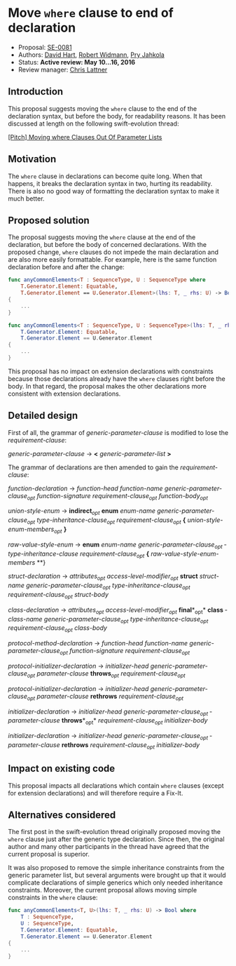 # Move `where` clause to end of declaration

* Proposal: [SE-0081](0081-move-where-expression.md)
* Authors: [David Hart](https://github.com/hartbit), [Robert Widmann](devteam.codafi@gmail.com), [Pry Jahkola](pyry.jahkola@iki.fi)
* Status: **Active review: May 10...16, 2016**
* Review manager: [Chris Lattner](http://github.com/lattner)

## Introduction

This proposal suggests moving the `where` clause to the end of the declaration syntax, but before the body, for readability reasons. It has been discussed at length on the following swift-evolution thread:

[[Pitch] Moving where Clauses Out Of Parameter Lists](http://thread.gmane.org/gmane.comp.lang.swift.evolution/13886/focus=13899)

## Motivation

The `where` clause in declarations can become quite long. When that happens, it breaks the declaration syntax in two, hurting its readability. There is also no good way of formatting the declaration syntax to make it much better.

## Proposed solution

The proposal suggests moving the `where` clause at the end of the declaration, but before the body of concerned declarations. With the proposed change, `where` clauses do not impede the main declaration and are also more easily formattable. For example, here is the same function declaration before and after the change:  

``` swift
func anyCommonElements<T : SequenceType, U : SequenceType where
    T.Generator.Element: Equatable,
    T.Generator.Element == U.Generator.Element>(lhs: T, _ rhs: U) -> Bool
{
    ...
}

func anyCommonElements<T : SequenceType, U : SequenceType>(lhs: T, _ rhs: U) -> Bool where
    T.Generator.Element: Equatable,
    T.Generator.Element == U.Generator.Element
{
    ...
}
```

This proposal has no impact on extension declarations with constraints because those declarations already have the `where` clauses right before the body. In that regard, the proposal makes the other declarations more consistent with extension declarations.

## Detailed design

First of all, the grammar of *generic-parameter-clause* is modified to lose the *requirement-clause*:

*generic-parameter-clause* → **<** *­generic-parameter-list­­* **>­**

The grammar of declarations are then amended to gain the *requirement-clause*: 

*function-declaration* → *function-head­* *function-name­* *generic-parameter-clause<sub>­opt</sub>­* *function-signature* *requirement-clause<sub>­opt</sub>* *­function-body<sub>­opt</sub>*

*union-style-enum* → **indirect**­*<sub>­opt</sub>­* **­enum** *­enum-name* *­generic-parameter-clause­<sub>­opt</sub>* ­*type-inheritance-clause­<sub>­opt</sub>*­ *requirement-clause<sub>­opt</sub>* **{** *­union-style-enum-members­<sub>­opt</sub>*­ **}**

*raw-value-style-enum* → **enum** ­*enum-name­* *generic-parameter-clause­<sub>­opt</sub>* *­type-inheritance-clause* *requirement-clause<sub>­opt</sub>* **­{** *­raw-value-style-enum-members­* **}*­*

*struct-declaration* → *attributes­<sub>­opt</sub>* *­access-level-modifier­<sub>­opt</sub>* ­**struct** ­*struct-name* ­*generic-parameter-clause­<sub>­opt</sub>* *­type-inheritance-clause­<sub>­opt</sub>* *requirement-clause<sub>­opt</sub>* *­struct-body­*

*class-declaration* → *attributes­<sub>­opt</sub>* *­access-level-modifier<sub>­opt</sub>* ­**final***<sub>­opt</sub>* ­**class** *­class-name* *­generic-parameter-clause<sub>­opt</sub>* *­type-inheritance-clause<sub>­opt</sub>* *requirement-clause<sub>­opt</sub>* ­*class-body­*

*protocol-method-declaration* → *function-head* *­function-name* *­generic-parameter-clause­<sub>­opt</sub>* *­function-signature­* *requirement-clause<sub>­opt</sub>*

*protocol-initializer-declaration* → *initializer-head* *­generic-parameter-clause­<sub>­opt</sub>* *­parameter-clause* ­**throws­***<sub>­opt</sub>*­ *requirement-clause<sub>­opt</sub>*

*protocol-initializer-declaration* → *initializer-head* *­generic-parameter-clause<sub>­opt</sub>* ­*parameter-clause­* **rethrows­** *requirement-clause<sub>­opt</sub>*

*initializer-declaration* → *initializer-head* *­generic-parameter-clause­<sub>­opt</sub>* ­*parameter-clause* ­**throws***<sub>­opt</sub>* *requirement-clause<sub>­opt</sub>* *­initializer-body­*

*initializer-declaration* → *initializer-head* *­generic-parameter-clause<sub>­opt</sub>* ­*parameter-clause* ­**rethrows** *requirement-clause<sub>­opt</sub>* *­initializer-body­*

## Impact on existing code

This proposal impacts all declarations which contain `where` clauses (except for extension declarations) and will therefore require a Fix-It.

## Alternatives considered

The first post in the swift-evolution thread originally proposed moving the `where` clause just after the generic type declaration. Since then, the original author and many other participants in the thread have agreed that the current proposal is superior.

It was also proposed to remove the simple inheritance constraints from the generic parameter list, but several arguments were brought up that it would complicate declarations of simple generics which only needed inheritance constraints. Moreover, the current proposal allows moving simple constraints in the `where` clause:

```swift
func anyCommonElements<T, U>(lhs: T, _ rhs: U) -> Bool where
    T : SequenceType,
    U : SequenceType,
    T.Generator.Element: Equatable,
    T.Generator.Element == U.Generator.Element
{
    ...
}
```
